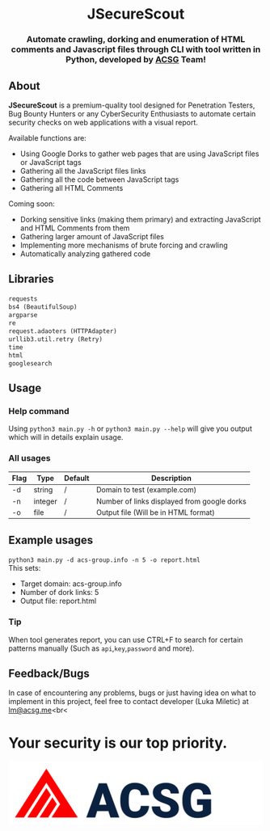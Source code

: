 <h1 align="center">JSecureScout</h1>
<h3 align="center">Automate crawling, dorking and enumeration of HTML comments and Javascript files through CLI with tool written in Python, developed by <a href="https://acs-group.info">ACSG</a> Team!</h3>
<h2>About</h2>
<b>JSecureScout</b> is a premium-quality tool designed for Penetration Testers, Bug Bounty Hunters or any CyberSecurity Enthusiasts to automate certain security checks on web applications with a visual report.<br>

Available functions are:
* Using Google Dorks to gather web pages that are using JavaScript files or JavaScript tags
* Gathering all the JavaScript files links
* Gathering all the code between JavaScript tags
* Gathering all HTML Comments<br>

Coming soon:
* Dorking sensitive links (making them primary) and extracting JavaScript and HTML Comments from them
* Gathering larger amount of JavaScript files
* Implementing more mechanisms of brute forcing and crawling
* Automatically analyzing gathered code

## Libraries
```
requests
bs4 (BeautifulSoup)
argparse
re
request.adaoters (HTTPAdapter)
urllib3.util.retry (Retry)
time
html
googlesearch
```
## Usage
### Help command
Using `python3 main.py -h` or `python3 main.py --help` will give you output which will in details explain usage.
### All usages
| Flag    | Type   | Default | Description                                 |
|---------|--------|---------|---------------------------------------------|
| -d      | string | /       | Domain to test (example.com)                |
| -n      | integer| /       | Number of links displayed from google dorks |
| -o      | file   | /       | Output file (Will be in HTML format)        |

## Example usages
`python3 main.py -d acs-group.info -n 5 -o report.html`<br>
This sets:
* Target domain: acs-group.info
* Number of dork links: 5
* Output file: report.html

### Tip
When tool generates report, you can use CTRL+F to search for certain patterns manually (Such as `api`,`key`,`password` and more).

## Feedback/Bugs
In case of encountering any problems, bugs or just having idea on what to implement in this project, feel free to contact developer (Luka Miletic) at [lm@acsg.me](mailto:lm@acsg.me)<br<

# Your security is our top priority.
[<img src="./ACSG.png" />](https://acs-group.info/)


